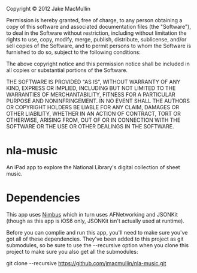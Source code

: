 Copyright © 2012 Jake MacMullin

Permission is hereby granted, free of charge, to any person obtaining a copy of
this software and associated documentation files (the "Software"), to deal in
the Software without restriction, including without limitation the rights to
use, copy, modify, merge, publish, distribute, sublicense, and/or sell copies
of the Software, and to permit persons to whom the Software is furnished to do
so, subject to the following conditions:

The above copyright notice and this permission notice shall be included in all
copies or substantial portions of the Software.

THE SOFTWARE IS PROVIDED "AS IS", WITHOUT WARRANTY OF ANY KIND, EXPRESS OR
IMPLIED, INCLUDING BUT NOT LIMITED TO THE WARRANTIES OF MERCHANTABILITY,
FITNESS FOR A PARTICULAR PURPOSE AND NONINFRINGEMENT. IN NO EVENT SHALL THE
AUTHORS OR COPYRIGHT HOLDERS BE LIABLE FOR ANY CLAIM, DAMAGES OR OTHER
LIABILITY, WHETHER IN AN ACTION OF CONTRACT, TORT OR OTHERWISE, ARISING FROM,
OUT OF OR IN CONNECTION WITH THE SOFTWARE OR THE USE OR OTHER DEALINGS IN THE
SOFTWARE. 


nla-music
=========

An iPad app to explore the National Library's digital collection of sheet music.


Dependencies
============

This app uses [Nimbus](http://nimbuskit.info) which in turn uses AFNetworking and 
JSONKit (though as this app is iOS6 only, JSONKit isn't actually used at runtime).

Before you can complie and run this app, you'll need to make sure you've got all of
these dependencies. They've been added to this project as git submodules, so be sure
to use the --recursive option when you clone this project to make sure you also get
all the submodules:

git clone --recursive https://github.com/jmacmullin/nla-music.git
